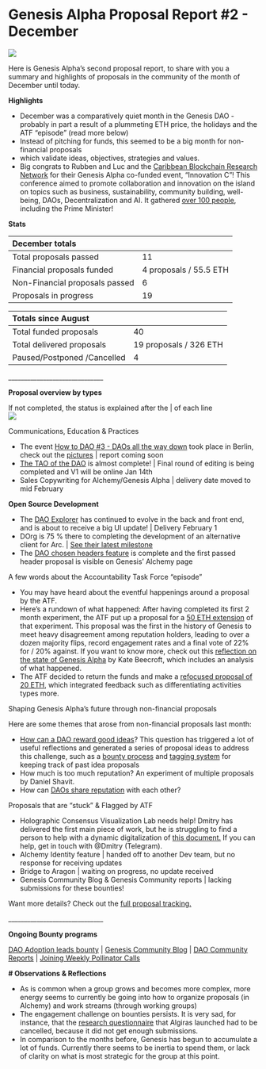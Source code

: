 # Genesis Alpha Proposal Report \#2 - December

![](https://lh6.googleusercontent.com/lKeSGV9bYmG-iXidom1DVgCKcDOTpfbIBGWYEk4cVnC2pRDDf33RU13naepJXllQIpdVRqh2IIuR8y3ATKE860T1Sf5nCQSuQiEhKKhNsx5nOaAQEeVQAsiauZhUi56HsErGIj7Z)

Here is Genesis Alpha’s second proposal report, to share with you a summary and highlights of proposals in the community of the month of December until today.  


**Highlights**

* December was a comparatively quiet month in the Genesis DAO - probably in part a result of a plummeting ETH price, the holidays and the ATF “episode” \(read more below\)
* Instead of pitching for funds, this seemed to be a big month for non-financial proposals
* which validate ideas, objectives, strategies and values.
* Big congrats to Rubben and Luc and the [Caribbean Blockchain Research Network](https://alchemy.daostack.io/dao/0xa3f5411cfc9eee0dd108bf0d07433b6dd99037f1/proposal/0x660e2bfc7e179677bd8c8b727a2751e55b9bd05a63750b4c698e28ddb5510a2f) for their Genesis Alpha co-funded event, “Innovation C”! This conference aimed to promote collaboration and innovation on the island on topics such as business, sustainability, community building, well-being, DAOs, Decentralization and AI. It gathered [over 100 people](https://www.facebook.com/pg/innovationcur/photos/?tab=album&album_id=2213381275577186), including the Prime Minister!

**Stats**  
  


| December totals |  |
| :--- | :--- |
| Total proposals passed | 11 |
| Financial proposals funded | 4 proposals / 55.5 ETH |
| Non-Financial proposals passed | 6 |
| Proposals in progress | 19 |

| Totals since August |  |
| :--- | :--- |
| Total funded proposals | 40 |
| Total delivered proposals | 19 proposals / 326 ETH |
| Paused/Postponed /Cancelled | 4 |

\_\_\_\_\_\_\_\_\_\_\_\_\_\_\_\_\_\_\_\_\_\_\_\_\_\_\_\_\_\_  


**Proposal overview by types**  


If not completed, the status is explained after the \| of each line  
![](https://lh4.googleusercontent.com/fv6Qm7ba20DSSYOF2se8TpsnRpVeiiRxcDuGu54Pcfx4gNnybZywNv102wNGJ6OpCszAO2Zyghxot5OLX5DDeg8DWPF1UhXvrvV4045CcxWpkNcp_-Y1MrzLDOYpul2gS3eTjMfP)

Communications, Education & Practices  


* The event [How to DAO \#3 - DAOs all the way down](https://docs.google.com/document/d/1O4Jg9qz1GCcE4HkIhJmj7POYbY3Samo6HYF1fYcIufw/edit) took place in Berlin, check out the [pictures](https://photos.google.com/share/AF1QipNRjbtp8OSqvBvrqKbMOyIR8X9NKkrGKq85_MNFt1JQ21lz6j7NUH77ohONXZ_apg?key=aDI5dW5QNmplMENmQjdWVVZLQk82VzA3c3ozdTJB) \| report coming soon
* [The TAO of the DAO](https://alchemy.daostack.io/dao/0xa3f5411cfc9eee0dd108bf0d07433b6dd99037f1/proposal/0xf4ff20c180a8f3e6e82c925484b1ff91d5c83041b362b3ae96274d7f712e6865) is almost complete! \| Final round of editing is being completed and V1 will be online Jan 14th
* Sales Copywriting for Alchemy/Genesis Alpha \| delivery date moved to mid February

  
**Open Source Development**

* The [DAO Explorer](https://dao-explorer.com/)  has continued to evolve in the back and front end, and is about to receive a big UI update! \| Delivery February 1
* DOrg is 75 % there to completing the development of an alternative client for Arc. \| [See their latest milestone](https://github.com/dOrgTech/dOrg/milestone/1)
* The [DAO chosen headers feature](https://alchemy.daostack.io/dao/0xa3f5411cfc9eee0dd108bf0d07433b6dd99037f1/proposal/0x69287164854481667a4158c28432f65e198afd778580e10c6f4a2871d1ec95f6) is complete and the first passed header proposal is visible on Genesis’ Alchemy page

A few words about the Accountability Task Force “episode”

* You may have heard about the eventful happenings around a proposal by the ATF.
* Here’s a rundown of what happened: After having completed its first 2 month experiment, the ATF put up a proposal for a [50 ETH extension](https://alchemy.daostack.io/dao/0xa3f5411cfc9eee0dd108bf0d07433b6dd99037f1/proposal/0xbb3d71d10587f24f22ed60ee0ae7680aba46545e23fbdf20685a36acb4862ad3) of that experiment. This proposal was the first in the history of Genesis to meet heavy disagreement among reputation holders, leading to over a dozen majority flips, record engagement rates and a final vote of 22% for / 20% against. If you want to know more, check out this [reflection on the state of Genesis Alpha](https://docs.google.com/document/d/1OY-zzP9C0eaKYTsdCBLNLkhrSYUA_T6i1IKiDMZCon4/edit#) by Kate Beecroft, which includes an analysis of what happened.
* The ATF decided to return the funds and make a [refocused proposal of 20 ETH](https://alchemy.daostack.io/dao/0xa3f5411cfc9eee0dd108bf0d07433b6dd99037f1/proposal/0xe9077c8c85acb6909b48b8ca3660886d6a556addd8127c228870d3ba8c4ab6ef), which integrated feedback such as differentiating activities types more.

Shaping Genesis Alpha’s future through non-financial proposals

Here are some themes that arose from non-financial proposals last month:  


* [How can a DAO reward good ideas](https://docs.google.com/document/d/1smpw3WeGGz7tMPO6yHz1fSUc8VzKNAgZpwP9FCKmLL8/edit)? This question has triggered a lot of useful reflections and generated a series of proposal ideas to address this challenge, such as a [bounty process](https://drive.google.com/file/d/1MCi-cwOUqTRbu9RFep0D0VI_ZXbJs41c/view) and [tagging system](https://alchemy.daostack.io/dao/0xa3f5411cfc9eee0dd108bf0d07433b6dd99037f1/proposal/0xbab5fa54d626077b7a448d269584b37b8f12d263e8f917420a3094b433db50d8) for keeping track of past idea proposals
* How much is too much reputation? An experiment of multiple proposals by Daniel Shavit.
* How can [DAOs share reputation](https://docs.google.com/document/d/18GF3f130miEsaASw-TRCHR-qRtbL8y-UsfusV7pXuZg/edit#) with each other?

Proposals that are “stuck” & Flagged by ATF

* Holographic Consensus Visualization Lab needs help! Dmitry has delivered the first main piece of work, but he is struggling to find a person to help with a dynamic digitalization of [this document.](https://documentcloud.adobe.com/link/track?uri=urn%3Aaaid%3Ascds%3AUS%3A75cfae46-f15c-4235-9cea-b328d740f9bf) If you can help, get in touch with @Dmitry \(Telegram\).
* Alchemy Identity feature \| handed off to another Dev team, but no response for receiving updates
* Bridge to Aragon \| waiting on progress, no update received
* Genesis Community Blog & Genesis Community reports \| lacking submissions for these bounties!

Want more details? Check out the [full proposal tracking.](https://docs.google.com/spreadsheets/d/1FV8iz4ebZb4E3nXckzPsWy7IfhtsX3filkbX_gbPLNs/edit#gid=1504108070)

\_\_\_\_\_\_\_\_\_\_\_\_\_\_\_\_\_\_\_\_\_\_\_\_\_\_\_\_\_\_

**Ongoing Bounty programs**  


[DAO Adoption leads bounty](https://docs.google.com/forms/d/e/1FAIpQLScoMHU2lphpsdvc4OI7zHpqHJEIfKxoToZKXY9-pd2mlW6FKA/viewform) \| [Genesis Community Blog](https://goo.gl/apB5sV) \|  [DAO Community Reports](https://alchemy.daostack.io/dao/0xa3f5411cfc9eee0dd108bf0d07433b6dd99037f1/proposal/0xe0cdaef63d0d64f78f8d268c5db172cd59801a324bd200888265e517b419e9cf) \| [Joining Weekly Pollinator Calls](https://docs.google.com/document/d/1iXpu2qA3aZ7QcSDhxQdG5ciZdJ0oNHzaRTQlIGQKT7s/edit)  


**\# Observations & Reflections**  


* As is common when a group grows and becomes more complex, more energy seems to currently be going into how to organize proposals \(in Alchemy\) and work streams \(through working groups\)
* The engagement challenge on bounties persists. It is very sad, for instance, that the [research questionnaire](https://alchemy.daostack.io/dao/0xa3f5411cfc9eee0dd108bf0d07433b6dd99037f1/proposal/0x945e1ad03fac15967af8f9fc3d7b224020ca2b6239137f4704322f69c952ad12) that Algiras launched had to be cancelled, because it did not get enough submissions.
* In comparison to the months before, Genesis has begun to accumulate a lot of funds. Currently there seems to be inertia to spend them, or lack of clarity on what is most strategic for the group at this point.

